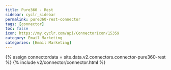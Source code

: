 ```yaml
---
title: Pure360 - Rest
sidebar: cyclr_sidebar
permalink: pure360-rest-connector
tags: [connector]
toc: false
icon: https://my.cyclr.com/api/ConnectorIcon/15359
category: Email Marketing
categories: [Email Marketing]
---
```

{% assign connectordata = site.data.v2.connectors.connector-pure360-rest %}
{% include v2/connector/connector.html %}	